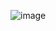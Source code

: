 ![image](https://user-images.githubusercontent.com/98951034/154843609-9c5a647e-e696-4ddf-9f2d-19e421f39873.png)
